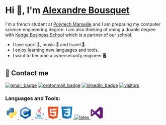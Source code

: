 <!--**aleb33/aleb33** is a ✨ _special_ ✨ repository because its `README.md` (this file) appears on your GitHub profile.-->



# Hi 👋, I'm [Alexandre Bousquet][github_profile]

I'm a french student at [Polytech Marseille](https://polytech.univ-amu.fr/en/faculty) and I am preparing my computer science engineering degree.
I am also thinking of doing a double degree with [Kedge Business School](https://student.kedge.edu) which is a partner of our school.

 - I love sport 🥊, music 🎼 and travel 🛫.
 - I enjoy learning new languages and tools.
 - I want to become a cybersecurity engineer 🖥.

## 📧 Contact me

[![gmail_badge]](mailto:mouchebousquet@gmail.com) [![protonmail_badge]](mailto:alebousquet@protonmail.com) [![linkedin_badge]][linkedin] [![visitors](https://komarev.com/ghpvc/?username=aleb33&style=flat-square)](https://github.com/aleb33)


<h3 align="left">Languages and Tools:</h3>
<p align="left"> <a href="https://www.python.org" target="_blank"> <img src="https://raw.githubusercontent.com/devicons/devicon/master/icons/python/python-original.svg" alt="python" width="40" height="40"/> </a> <a href="https://www.cprogramming.com/" target="_blank"> <img src="https://raw.githubusercontent.com/devicons/devicon/master/icons/c/c-original.svg" alt="c" width="40" height="40"/> </a> <a href="https://www.java.com" target="_blank"> <img src="https://raw.githubusercontent.com/devicons/devicon/master/icons/java/java-original.svg" alt="java" width="40" height="40"/> <a href="https://html.spec.whatwg.org" target="_blank"> <img src="https://raw.githubusercontent.com/devicons/devicon/master/icons/html5/html5-original.svg" alt="html5" width="40" height="40"/> </a> <a href="https://www.w3.org/Style/CSS/" target="_blank"> <img src="https://raw.githubusercontent.com/devicons/devicon/master/icons/css3/css3-original.svg" alt="css3" width="40" height="40"/> </a> <a href="https://www.latex-project.org" target="_blank"> <img src="https://raw.githubusercontent.com/simple-icons/simple-icons/develop/icons/latex.svg" alt="latex" width="40" height="40"/> </a> <a href="https://code.visualstudio.com/" target="_blank"> <img src="https://github.com/devicons/devicon/blob/master/icons/visualstudio/visualstudio-plain.svg" alt="vscode" width="40" height="40"/> </a>  </p>

<!-- badges -->
[gmail_badge]: https://img.shields.io/badge/-mouchebousquet@gmail.com-red?style=flat-square&logo=Gmail&logoColor=white&link=mailto:mouchebousquet@gmail.com
[linkedin_badge]: https://img.shields.io/badge/-Linkedin-blue?style=flat-square&logo=linkedin&logoColor=white&link=https://www.linkedin.com/in/alexandre-bousquet-5620a3224
[protonmail_badge]: https://img.shields.io/badge/ProtonMail-8B89CC?style=flat&logo=protonmail&logoColor=white


<!-- profile links -->
[github_profile]: https://github.com/aleb33 "Github Profile"
[linkedin]: https://www.linkedin.com/in/alexandre-bousquet-5620a3224/ "Linkedin Profile"
